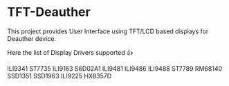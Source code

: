 # TFT-Deauther
This project provides User Interface using TFT/LCD based displays for Deauther device.

Here the list of Display Drivers supported 👍

 ILI9341
 ST7735
 ILI9163
 S6D02A1
 ILI9481
 ILI9486
 ILI9488
 ST7789
 RM68140
 SSD1351
 SSD1963
 ILI9225
 HX8357D
